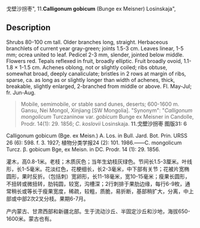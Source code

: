 戈壁沙拐枣",
11.**Calligonum gobicum** (Bunge ex Meisner) Losinskaja",

## Description
Shrubs 80-100 cm tall. Older branches long, straight. Herbaceous branchlets of current year gray-green; joints 1.5-3 cm. Leaves linear, 1-5 mm; ocrea united to leaf. Pedicel 2-3 mm, slender, jointed below middle. Flowers red. Tepals reflexed in fruit, broadly elliptic. Fruit broadly ovoid, 1.1-1.8 × 1-1.5 cm. Achenes oblong, not or slightly coiled; ribs obtuse, somewhat broad, deeply canaliculate; bristles in 2 rows at margin of ribs, sparse, ca. as long as or slightly longer than width of achenes, thick, breakable, slightly enlarged, 2-branched from middle or above. Fl. May-Jul; fr. Jun-Aug.

> Mobile, semimobile, or stable sand dunes, deserts; 600-1600 m. Gansu, Nei Mongol, Xinjiang [SW Mongolia].
  "Synonym": "*Calligonum* *mongolicum* Turczaninow var. *gobicum* Bunge ex Meisner in Candolle, Prodr. 14(1): 29. 1856; *C*. *koslovii* Losinskaja.
**11.戈壁沙拐枣 图版31: 6**

Calligonum gobicum (Bge. ex Meisn.) A. Los. in Bull. Jard. Bot. Prin. URSS 26 (6): 598. f. 3. 1927; 植物分类学报24 (2): 101. 1986.——C. mongolicum Turcz. β. gobicum Bge, ex Meisn. in DC. Prodr. 14 (1): 29. 1856.

灌木，高0.8-1米。老枝；木质灰色；当年生幼枝灰绿色。节间长1.5-3厘米。叶线形，长1-5毫米。花淡红色，花梗细长，长2-3毫米，中下部有关节；花被片宽椭圆形，果时反折。（包括刺）宽卵形，长11-18毫米，宽10-15毫米；瘦果长圆形，不扭转或微扭转，肋钝圆，较宽，沟槽深；2行刺排于果肋边缘，每行6-9枚，通常稍长或等长于瘦果宽度，稀疏，较粗，质脆，易折断，基部稍扩大，分离，中上部或中部2次2叉分枝。果期6-7月。

产内蒙古、甘肃西部和新疆北部。生于流动沙丘、半固定沙丘和沙地，海拔650-1600米。蒙古也有。
